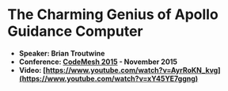 # The Charming Genius of Apollo Guidance Computer

* **Speaker: Brian Troutwine**
* **Conference: [CodeMesh 2015](http://www.codemesh.io/codemesh2015/brian-troutwine) - November 2015**
* **Video: [https://www.youtube.com/watch?v=AyrRoKN_kvg](https://www.youtube.com/watch?v=xY45YE7ggng)**
